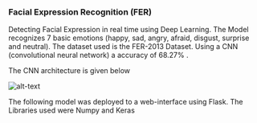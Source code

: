 ### Facial Expression Recognition (FER)

<p>Detecting Facial Expression in real time using Deep Learning. The Model recognizes 7 basic emotions (happy, sad, angry, afraid, disgust, surprise and neutral). The dataset used is the FER-2013 Dataset. Using a CNN (convolutional neural network) a accuracy of 68.27% .</p>

<p>The CNN architecture is given below </p>

![alt-text](https://imgur.com/1A8nQf3.png)

<p>The following model was deployed to a web-interface using Flask. The Libraries used were Numpy and Keras</p>


